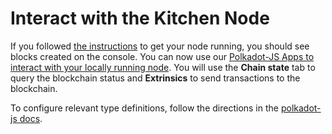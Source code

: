 # Interact with the Kitchen Node

If you followed [the instructions](./runnode.md) to get your node running, you should see blocks created on the console. You can now use our [Polkadot-JS Apps to interact with your locally running node](https://polkadot.js.org/apps/#/explorer?rpc=ws://127.0.0.1:9944). You will use the **Chain state** tab to query the blockchain status and **Extrinsics** to send transactions to the blockchain.

To configure relevant type definitions, follow the directions in the [polkadot-js docs](https://polkadot.js.org/api/api/#registering-custom-types).